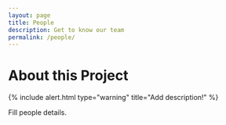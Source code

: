 ```yaml
---
layout: page
title: People
description: Get to know our team
permalink: /people/
---
```


# About this Project

{% include alert.html type="warning" title="Add description!" %}

Fill people details.